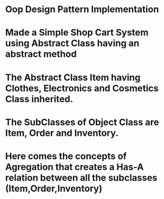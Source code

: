 # Oop Design Pattern Implementation 

# Made a Simple Shop Cart System using Abstract Class having an abstract method 
# The Abstract Class Item having Clothes, Electronics and Cosmetics Class inherited.

# The SubClasses of Object Class are Item, Order and Inventory.
# Here comes the concepts of Agregation that creates a Has-A relation between all the subclasses (Item,Order,Inventory)
